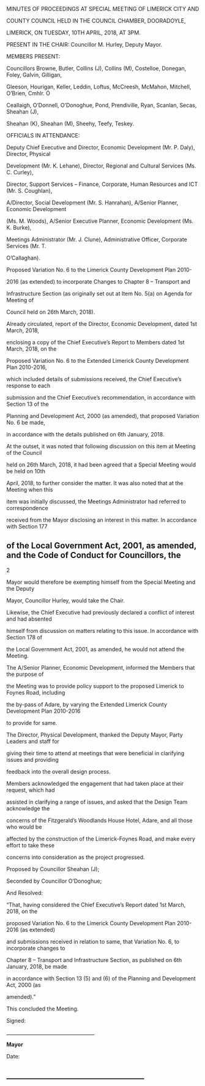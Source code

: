 MINUTES OF PROCEEDINGS AT SPECIAL MEETING OF LIMERICK CITY AND

COUNTY COUNCIL HELD IN THE COUNCIL CHAMBER, DOORADOYLE,

LIMERICK, ON TUESDAY, 10TH APRIL, 2018, AT 3PM.

PRESENT IN THE CHAIR: Councillor M. Hurley, Deputy Mayor.

MEMBERS PRESENT:

Councillors Browne, Butler, Collins (J), Collins (M), Costelloe, Donegan, Foley, Galvin, Gilligan,

Gleeson, Hourigan, Keller, Leddin, Loftus, McCreesh, McMahon, Mitchell, O’Brien, Cmhlr. Ó

Ceallaigh, O’Donnell, O’Donoghue, Pond, Prendiville, Ryan, Scanlan, Secas, Sheahan (J),

Sheahan (K), Sheahan (M), Sheehy, Teefy, Teskey.

OFFICIALS IN ATTENDANCE:

Deputy Chief Executive and Director, Economic Development (Mr. P. Daly), Director, Physical

Development (Mr. K. Lehane), Director, Regional and Cultural Services (Ms. C. Curley),

Director, Support Services – Finance, Corporate, Human Resources and ICT (Mr. S. Coughlan),

A/Director, Social Development (Mr. S. Hanrahan), A/Senior Planner, Economic Development

(Ms. M. Woods), A/Senior Executive Planner, Economic Development (Ms. K. Burke),

Meetings Administrator (Mr. J. Clune), Administrative Officer, Corporate Services (Mr. T.

O’Callaghan).

Proposed Variation No. 6 to the Limerick County Development Plan 2010-

2016 (as extended) to incorporate Changes to Chapter 8 – Transport and

Infrastructure Section (as originally set out at Item No. 5(a) on Agenda for Meeting of

Council held on 26th March, 2018).

Already circulated, report of the Director, Economic Development, dated 1st March, 2018,

enclosing a copy of the Chief Executive’s Report to Members dated 1st March, 2018, on the

Proposed Variation No. 6 to the Extended Limerick County Development Plan 2010-2016,

which included details of submissions received, the Chief Executive’s response to each

submission and the Chief Executive’s recommendation, in accordance with Section 13 of the

Planning and Development Act, 2000 (as amended), that proposed Variation No. 6 be made,

in accordance with the details published on 6th January, 2018.

At the outset, it was noted that following discussion on this item at Meeting of the Council

held on 26th March, 2018, it had been agreed that a Special Meeting would be held on 10th

April, 2018, to further consider the matter. It was also noted that at the Meeting when this

item was initially discussed, the Meetings Administrator had referred to correspondence

received from the Mayor disclosing an interest in this matter. In accordance with Section 177

of the Local Government Act, 2001, as amended, and the Code of Conduct for Councillors, the
---
2

Mayor would therefore be exempting himself from the Special Meeting and the Deputy

Mayor, Councillor Hurley, would take the Chair.

Likewise, the Chief Executive had previously declared a conflict of interest and had absented

himself from discussion on matters relating to this issue. In accordance with Section 178 of

the Local Government Act, 2001, as amended, he would not attend the Meeting.

The A/Senior Planner, Economic Development, informed the Members that the purpose of

the Meeting was to provide policy support to the proposed Limerick to Foynes Road, including

the by-pass of Adare, by varying the Extended Limerick County Development Plan 2010-2016

to provide for same.

The Director, Physical Development, thanked the Deputy Mayor, Party Leaders and staff for

giving their time to attend at meetings that were beneficial in clarifying issues and providing

feedback into the overall design process.

Members acknowledged the engagement that had taken place at their request, which had

assisted in clarifying a range of issues, and asked that the Design Team acknowledge the

concerns of the Fitzgerald’s Woodlands House Hotel, Adare, and all those who would be

affected by the construction of the Limerick-Foynes Road, and make every effort to take these

concerns into consideration as the project progressed.

Proposed by Councillor Sheahan (J);

Seconded by Councillor O’Donoghue;

And Resolved:

“That, having considered the Chief Executive’s Report dated 1st March, 2018, on the

proposed Variation No. 6 to the Limerick County Development Plan 2010-2016 (as extended)

and submissions received in relation to same, that Variation No. 6, to incorporate changes to

Chapter 8 – Transport and Infrastructure Section, as published on 6th January, 2018, be made

in accordance with Section 13 (5) and (6) of the Planning and Development Act, 2000 (as

amended).”

This concluded the Meeting.

Signed:

\_\_\_\_\_\_\_\_\_\_\_\_\_\_\_\_\_\_\_\_\_\_\_\_\_\_\_\_\_\_\_\_\_\_\_\_

**Mayor**

Date:

\_\_\_\_\_\_\_\_\_\_\_\_\_\_\_\_\_\_\_\_\_\_\_\_\_\_\_\_\_\_\_\_\_\_\_\_
---
